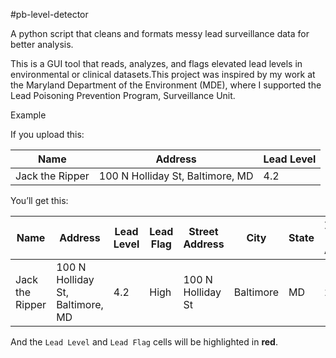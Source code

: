 #pb-level-detector

A python script that cleans and formats messy lead surveillance data for better analysis.

This is a GUI tool that reads, analyzes, and flags elevated lead levels in environmental or clinical datasets.This project was inspired by my work at the Maryland Department of the Environment (MDE), where I supported the Lead Poisoning Prevention Program, Surveillance Unit. 

Example

If you upload this:

| Name         | Address                                     | Lead Level |
|--------------|---------------------------------------------|------------|
| Jack the Ripper     | 100 N Holliday St, Baltimore, MD            | 4.2        |

You’ll get this:

| Name         | Address                   | Lead Level | Lead Flag | Street Address | City      | State | Zip Code (from Address) |
|--------------|---------------------------|------------|-----------|----------------|-----------|-------|--------------------------|
| Jack the Ripper     | 100 N Holliday St, Baltimore, MD | 4.2        | High      | 100 N Holliday St    | Baltimore | MD    | 21202                   |

And the `Lead Level` and `Lead Flag` cells will be highlighted in **red**.
